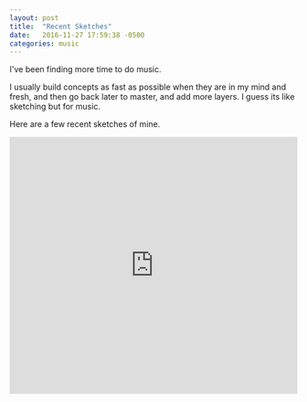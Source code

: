 ```yaml
---
layout: post
title:  "Recent Sketches"
date:   2016-11-27 17:59:38 -0500
categories: music
---
```


I've been finding more time to do music.

I usually build concepts as fast as possible when they are in my mind and fresh, and then go back later to master, and add more layers. I guess its like sketching but for music.

Here are a few recent sketches of mine.


<iframe width="100%" height="450" scrolling="no" frameborder="no" src="https://w.soundcloud.com/player/?url=https%3A//api.soundcloud.com/playlists/275120624&amp;color=00cc11&amp;auto_play=false&amp;hide_related=true&amp;show_comments=false&amp;show_user=true&amp;show_reposts=false"></iframe>
